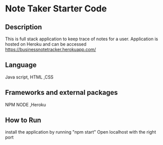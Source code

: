 # Note Taker Starter Code
## Description
This is full stack application to keep trace of notes for a user. Application is hosted on Heroku and can be accessed https://businessnotetracker.herokuapp.com/ 

## Language
Java script, HTML ,CSS

## Frameworks and external packages
NPM NODE ,Heroku 

## How to Run
install the application by running "npm start" Open localhost with the right port

